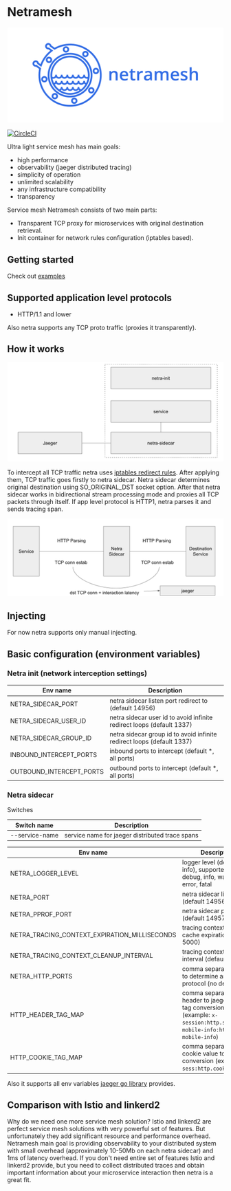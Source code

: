 # Netramesh

![netramesh](media/logo.png)

[![CircleCI](https://circleci.com/gh/Lookyan/netramesh/tree/master.svg?style=svg)](https://circleci.com/gh/Lookyan/netramesh/tree/master)

Ultra light service mesh has main goals:

- high performance
- observability (jaeger distributed tracing)
- simplicity of operation
- unlimited scalability
- any infrastructure compatibility
- transparency

Service mesh Netramesh consists of two main parts:
- Transparent TCP proxy for microservices with original destination retrieval.
- Init container for network rules configuration (iptables based).

## Getting started

Check out [examples](./examples)

## Supported application level protocols
- HTTP/1.1 and lower

Also netra supports any TCP proto traffic (proxies it transparently).


## How it works

![main parts](media/netra_main_parts.png)

To intercept all TCP traffic netra uses [iptables redirect rules](./iptables-rules.sh). After applying them, TCP traffic goes firstly to netra sidecar. Netra sidecar determines original destination using SO_ORIGINAL_DST socket option. After that netra sidecar works in bidirectional stream processing mode and proxies all TCP packets through itself. If app level protocol is HTTP1, netra parses it and sends tracing span.

![traffic interception](media/netra_traffic_intercept.png)

## Injecting

For now netra supports only manual injecting.

## Basic configuration (environment variables)

### Netra init (network interception settings)

Env name| Description
---|---
NETRA_SIDECAR_PORT | netra sidecar listen port redirect to (default 14956)
NETRA_SIDECAR_USER_ID | netra sidecar user id to avoid infinite redirect loops (default 1337)
NETRA_SIDECAR_GROUP_ID | netra sidecar group id to avoid infinite redirect loops (default 1337)
INBOUND_INTERCEPT_PORTS | inbound ports to intercept (default *, all ports)
OUTBOUND_INTERCEPT_PORTS | outbound ports to intercept (default *, all ports)


### Netra sidecar

Switches

Switch name| Description
---|---
--service-name| service name for jaeger distributed trace spans

Env name| Description
---|---
NETRA_LOGGER_LEVEL | logger level (default info), supported values: debug, info, warning, error, fatal
NETRA_PORT | netra sidecar listen port (default 14956)
NETRA_PPROF_PORT | netra sidecar pprof port (default 14957)
NETRA_TRACING_CONTEXT_EXPIRATION_MILLISECONDS | tracing context mapping cache expiration (default 5000)
NETRA_TRACING_CONTEXT_CLEANUP_INTERVAL | tracing context cleanup interval (default 1000)
NETRA_HTTP_PORTS | comma separated ports to determine as HTTP1 protocol (no default)
HTTP_HEADER_TAG_MAP | comma separated HTTP header to jaeger span tag conversion (example: `x-session:http.session,x-mobile-info:http.x-mobile-info`)
HTTP_COOKIE_TAG_MAP | comma separated HTTP cookie value to span tag conversion (example: `sess:http.cookies.sess`)

Also it supports all env variables [jaeger go library](https://github.com/jaegertracing/jaeger-client-go#environment-variables) provides.

## Comparison with Istio and linkerd2

Why do we need one more service mesh solution? Istio and linkerd2 are perfect service mesh solutions with very powerful set of features. But unfortunately they add significant resource and performance overhead.
Netramesh main goal is providing observability to your distributed system with small overhead (approximately 10-50Mb on each netra sidecar) and 1ms of latency overhead. If you don't need entire set of features Istio and linkerd2 provide, but you need to collect distributed traces and obtain important information about your microservice interaction then netra is a great fit.
